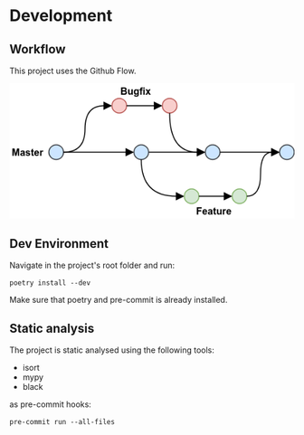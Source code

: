 # Development

## Workflow

This project uses the Github Flow.

![The Github flow](static/githubflow.png)

## Dev Environment

Navigate in the project's root folder and run:

```shell
poetry install --dev
```

Make sure that poetry and pre-commit is already installed.

## Static analysis

The project is static analysed using the following tools:

 - isort
 - mypy
 - black

as pre-commit hooks:

```shell
pre-commit run --all-files
```